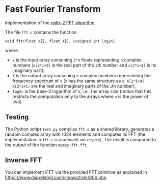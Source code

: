 # Fast Fourier Transform

Implementation of the [radix-2 FFT algorithm](https://en.wikipedia.org/wiki/Cooley–Tukey_FFT_algorithm).

The file `fft.c` contains the function

	void fft(float x[], float X[], unsigned int log2n)

where

* `x` is the input array containing `2*n` floats representing `n` complex numbers (`x[2*i+0]` is the real part of the `i`th number and `x[2*i+1]` is its imaginary part);
* `X` is the output array containing `n` complex numbers repersenting the frequency spectrum of `x` (`X` has the same structure as `x`: `X[2*i+0]` `X[2*i+1]` are the real and imaginary parts of the `i`th number);
* `log2n` is the base-2 logarithm of `n`, i.e., the array size (notice that this restricts the computation only to the arrays where `n` is the power of two).

## Testing

The Python script `test.py` compiles `fft.c` as a shared library, generates a random complex array with 1024 elements and computes its FFT (the implementation in `fft.c` is accessed via `ctypes`).
The result is compared to the output of the function `numpy.fft.fft`.

## Inverse FFT

You can implement IFFT via the provided FFT primitive as explained in <https://www.dsprelated.com/showarticle/800.php>.